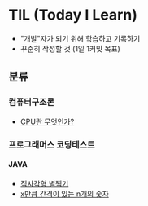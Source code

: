 # TIL (Today I Learn)
- "개발"자가 되기 위해 학습하고 기록하기
- 꾸준히 작성할 것 (1일 1커밋 목표)

## 분류

### 컴퓨터구조론
- [CPU란 무엇인가?](https://reyoo-dev.tistory.com/15)


### 프로그래머스 코딩테스트
#### JAVA
- [직사각형 별찍기](https://reyoo-dev.tistory.com/13)
- [x만큼 간격이 있는 n개의 숫자](https://reyoo-dev.tistory.com/14)
